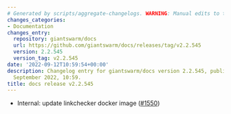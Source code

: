 ```yaml
---
# Generated by scripts/aggregate-changelogs. WARNING: Manual edits to this files will be overwritten.
changes_categories:
- Documentation
changes_entry:
  repository: giantswarm/docs
  url: https://github.com/giantswarm/docs/releases/tag/v2.2.545
  version: 2.2.545
  version_tag: v2.2.545
date: '2022-09-12T10:59:54+00:00'
description: Changelog entry for giantswarm/docs version 2.2.545, published on 12
  September 2022, 10:59.
title: docs release v2.2.545
---
```


- Internal: update linkchecker docker image ([#1550](https://github.com/giantswarm/docs/pull/1550))
